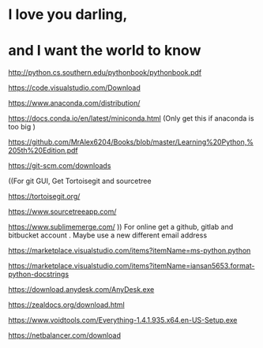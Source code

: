 # I love you darling,
# and I want the world to know 

http://python.cs.southern.edu/pythonbook/pythonbook.pdf

https://code.visualstudio.com/Download

https://www.anaconda.com/distribution/

https://docs.conda.io/en/latest/miniconda.html (Only get this if anaconda is too big )

https://github.com/MrAlex6204/Books/blob/master/Learning%20Python,%205th%20Edition.pdf

https://git-scm.com/downloads

((For git GUI, Get Tortoisegit and sourcetree

https://tortoisegit.org/

https://www.sourcetreeapp.com/

https://www.sublimemerge.com/
))
For online get a github, gitlab and bitbucket account . Maybe use a new different email address



https://marketplace.visualstudio.com/items?itemName=ms-python.python

https://marketplace.visualstudio.com/items?itemName=iansan5653.format-python-docstrings
    
https://download.anydesk.com/AnyDesk.exe

https://zealdocs.org/download.html

https://www.voidtools.com/Everything-1.4.1.935.x64.en-US-Setup.exe

https://netbalancer.com/download





